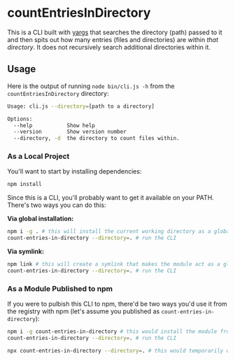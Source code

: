# countEntriesInDirectory

This is a CLI built with [yargs](https://www.npmjs.com/package/yargs) that searches the directory (path) passed to it and then spits out how many entries (files and directories) are within _that directory_. It does not recursively search additional directories within it.

## Usage

Here is the output of running `node bin/cli.js -h` from the `countEntriesInDirectory` directory:

```bash
Usage: cli.js --directory=[path to a directory]

Options:
  --help           Show help                                           [boolean]
  --version        Show version number                                 [boolean]
  --directory, -d  the directory to count files within.               [required]
```

### As a Local Project

You'll want to start by installing dependencies:

```bash
npm install
```

Since this is a CLI, you'll probably want to get it available on your PATH. There's two ways you can do this:

**Via global installation:**

```bash
npm i -g . # this will install the current working directory as a global module. you will want to do npm uninstall -g . to uninstall it.
count-entries-in-directory --directory=. # run the CLI
```

**Via symlink:**

```bash
npm link # this will create a symlink that makes the module act as a global module. npm unlink to remove this.
count-entries-in-directory --directory=. # run the CLI
```

### As a Module Published to npm

If you were to pulbish this CLI to npm, there'd be two ways you'd use it from the registry with npm (let's assume you published as `count-entries-in-directory`):

```bash
npm i -g count-entries-in-directory # this would install the module from the registry and make it globally available
count-entries-in-directory --directory=. # run the CLI
```

```bash
npx count-entries-in-directory --directory=. # this would temporarily download the module, run the first entry in `bin` of package.json and pass along any additional arguments like `--directory=.`
```
